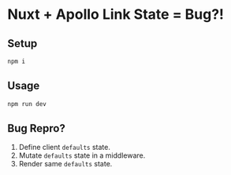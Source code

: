 # Nuxt + Apollo Link State = Bug?!

## Setup

```bash
npm i
```

## Usage

```bash
npm run dev
```

## Bug Repro?

1. Define client `defaults` state.
2. Mutate `defaults` state in a middleware.
3. Render same `defaults` state.
